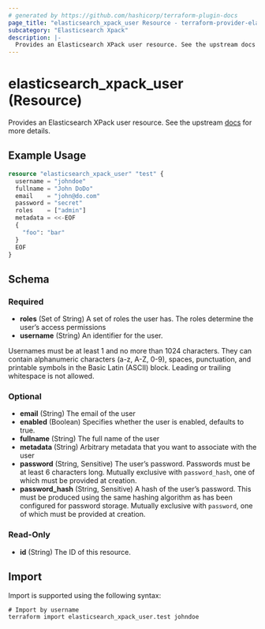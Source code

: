```yaml
---
# generated by https://github.com/hashicorp/terraform-plugin-docs
page_title: "elasticsearch_xpack_user Resource - terraform-provider-elasticsearch"
subcategory: "Elasticsearch Xpack"
description: |-
  Provides an Elasticsearch XPack user resource. See the upstream docs https://www.elastic.co/guide/en/elasticsearch/reference/current/security-api.html for more details.
---
```


# elasticsearch_xpack_user (Resource)

Provides an Elasticsearch XPack user resource. See the upstream [docs](https://www.elastic.co/guide/en/elasticsearch/reference/current/security-api.html) for more details.

## Example Usage

```terraform
resource "elasticsearch_xpack_user" "test" {
  username = "johndoe"
  fullname = "John DoDo"
  email    = "john@do.com"
  password = "secret"
  roles    = ["admin"]
  metadata = <<-EOF
  {
    "foo": "bar"
  }
  EOF
}
```

<!-- schema generated by tfplugindocs -->
## Schema

### Required

- **roles** (Set of String) A set of roles the user has. The roles determine the user’s access permissions
- **username** (String) An identifier for the user. 

 Usernames must be at least 1 and no more than 1024 characters. They can contain alphanumeric characters (a-z, A-Z, 0-9), spaces, punctuation, and printable symbols in the Basic Latin (ASCII) block. Leading or trailing whitespace is not allowed.

### Optional

- **email** (String) The email of the user
- **enabled** (Boolean) Specifies whether the user is enabled, defaults to true.
- **fullname** (String) The full name of the user
- **metadata** (String) Arbitrary metadata that you want to associate with the user
- **password** (String, Sensitive) The user’s password. Passwords must be at least 6 characters long. Mutually exclusive with `password_hash`, one of which must be provided at creation.
- **password_hash** (String, Sensitive) A hash of the user’s password. This must be produced using the same hashing algorithm as has been configured for password storage. Mutually exclusive with `password`, one of which must be provided at creation.

### Read-Only

- **id** (String) The ID of this resource.

## Import

Import is supported using the following syntax:

```shell
# Import by username
terraform import elasticsearch_xpack_user.test johndoe
```
